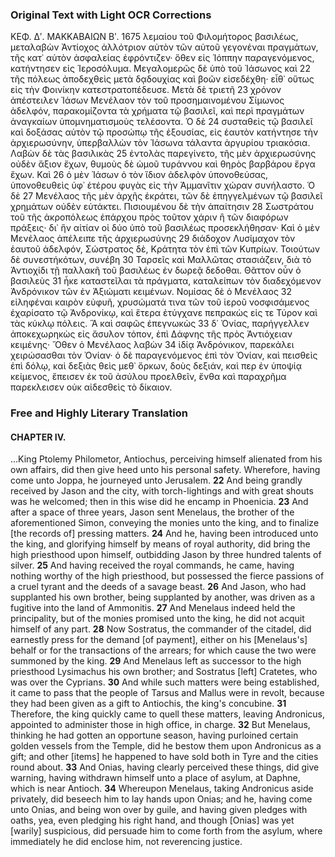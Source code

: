### Original Text with Light OCR Corrections

ΚΕΦ. Δʹ. ΜΑΚΚΑΒΑΙΩΝ Βʹ. 1675
λεμαίου τοῦ Φιλομήτορος βασιλέως, μεταλαβὼν Ἀντίοχος ἀλλότριον αὑτὸν τῶν αὑτοῦ γεγονέναι πραγμάτων, τῆς κατ᾽ αὑτὸν ἀσφαλείας ἐφρόντιζεν· ὅθεν εἰς Ἰόππην παραγενόμενος, κατήντησεν εἰς Ἱεροσόλυμα. Μεγαλομερῶς δὲ ὑπὸ τοῦ Ἰάσωνος καὶ 22
τῆς πόλεως ἀποδεχθεὶς μετὰ δᾳδουχίας καὶ βοῶν εἰσεδέχθη· εἶθ᾽ οὕτως εἰς τὴν Φοινίκην κατεστρατοπέδευσε. Μετὰ δὲ τριετῆ 23
χρόνον ἀπέστειλεν Ἰάσων Μενέλαον τὸν τοῦ προσημαινομένου Σίμωνος ἀδελφόν, παρακομίζοντα τὰ χρήματα τῷ βασιλεῖ, καὶ περὶ πραγμάτων ἀναγκαίων ὑπομνηματισμοὺς τελέσοντα. Ὁ δὲ 24
συσταθεὶς τῷ βασιλεῖ καὶ δοξάσας αὑτὸν τῷ προσώπῳ τῆς ἐξουσίας, εἰς ἑαυτὸν κατήντησε τὴν ἀρχιερωσύνην, ὑπερβαλλὼν τὸν Ἰάσωνα τάλαντα ἀργυρίου τριακόσια. Λαβὼν δὲ τὰς βασιλικὰς 25
ἐντολὰς παρεγίνετο, τῆς μὲν ἀρχιερωσύνης οὐδὲν ἄξιον ἔχων, θυμοὺς δὲ ὠμοῦ τυράννου καὶ θηρὸς βαρβάρου ἔργα ἔχων. Καὶ 26
ὁ μὲν Ἰάσων ὁ τὸν ἴδιον ἀδελφὸν ὑπονοθεύσας, ὑπονοθευθεὶς ὑφ᾽ ἑτέρου φυγὰς εἰς τὴν Ἀμμανῖτιν χώραν συνήλαστο. Ὁ δὲ 27
Μενέλαος τῆς μὲν ἀρχῆς ἐκράτει, τῶν δὲ ἐπηγγελμένων τῷ βασιλεῖ χρημάτων οὐδὲν εὐτάκτει. Πισιουμένου δὲ τὴν ἀπαίτησιν 28
Σωστράτου τοῦ τῆς ἀκροπόλεως ἐπάρχου πρὸς τοῦτον χάριν ἢ τῶν διαφόρων πράξεις· δι᾽ ἣν αἰτίαν οἱ δύο ὑπὸ τοῦ βασιλέως προσεκλήθησαν· Καὶ ὁ μὲν Μενέλαος ἀπέλειπε τῆς ἀρχιερωσύνης 29
διάδοχον Λυσίμαχον τὸν ἑαυτοῦ ἀδελφόν, Σώστρατος δὲ, Κράτητα τὸν ἐπὶ τῶν Κυπρίων. Τοιούτων δὲ συνεστήκότων, συνέβη 30
Ταρσεῖς καὶ Μαλλῶτας στασιάζειν, διὰ τὸ Ἀντιοχίδι τῇ παλλακῆ τοῦ βασιλέως ἐν δωρεᾷ δεδοθαι. Θᾶττον οὖν ὁ βασιλεὺς 31
ἧκε καταστεῖλαι τὰ πράγματα, καταλείπων τὸν διαδεχόμενον Ἀνδρόνικον τῶν ἐν Ἀξιώματι κειμένων. Νομίσας δὲ ὁ Μενέλαος 32
εἰληφέναι καιρὸν εὐφυῆ, χρυσώματά τινα τῶν τοῦ ἱεροῦ νοσφισάμενος ἐχαρίσατο τῷ Ἀνδρονίκῳ, καὶ ἕτερα ἐτύγχανε πεπρακὼς εἰς τε Τύρον καὶ τὰς κύκλῳ πόλεις. Ἃ καὶ σαφῶς ἐπεγνωκὼς 33
δ᾽ Ὀνίας, παρήγγελλεν ἀποκεχωρηκὼς εἰς ἄσυλον τόπον, ἐπὶ Δάφνης τῆς πρὸς Ἀντιόχειαν κειμένης· Ὅθεν ὁ Μενέλαος λαβὼν 34
ἰδίᾳ Ἀνδρόνικον, παρεκάλει χειρώσασθαι τὸν Ὀνίαν· ὁ δὲ παραγενόμενος ἐπὶ τὸν Ὀνίαν, καὶ πεισθεὶς ἐπὶ δόλῳ, καὶ δεξιὰς θεὶς μεθ᾽ ὅρκων, δοὺς δεξιάν, καὶ περ ἐν ὑποψίᾳ κείμενος, ἔπεισεν ἐκ τοῦ ἀσύλου προελθεῖν, ἔνθα καὶ παραχρῆμα παρεκλεισεν οὐκ αἰδεσθεὶς τὸ δίκαιον.

### Free and Highly Literary Translation

#### CHAPTER IV.

...King Ptolemy Philometor, Antiochus, perceiving himself alienated from his own affairs, did then give heed unto his personal safety. Wherefore, having come unto Joppa, he journeyed unto Jerusalem.
**22** And being grandly received by Jason and the city, with torch-lightings and with great shouts was he welcomed; then in this wise did he encamp in Phoenicia.
**23** And after a space of three years, Jason sent Menelaus, the brother of the aforementioned Simon, conveying the monies unto the king, and to finalize [the records of] pressing matters.
**24** And he, having been introduced unto the king, and glorifying himself by means of royal authority, did bring the high priesthood upon himself, outbidding Jason by three hundred talents of silver.
**25** And having received the royal commands, he came, having nothing worthy of the high priesthood, but possessed the fierce passions of a cruel tyrant and the deeds of a savage beast.
**26** And Jason, who had supplanted his own brother, being supplanted by another, was driven as a fugitive into the land of Ammonitis.
**27** And Menelaus indeed held the principality, but of the monies promised unto the king, he did not acquit himself of any part.
**28** Now Sostratus, the commander of the citadel, did earnestly press for the demand [of payment], either on his [Menelaus's] behalf or for the transactions of the arrears; for which cause the two were summoned by the king.
**29** And Menelaus left as successor to the high priesthood Lysimachus his own brother; and Sostratus [left] Cratetes, who was over the Cyprians.
**30** And while such matters were being established, it came to pass that the people of Tarsus and Mallus were in revolt, because they had been given as a gift to Antiochis, the king's concubine.
**31** Therefore, the king quickly came to quell these matters, leaving Andronicus, appointed to administer those in high office, in charge.
**32** But Menelaus, thinking he had gotten an opportune season, having purloined certain golden vessels from the Temple, did he bestow them upon Andronicus as a gift; and other [items] he happened to have sold both in Tyre and the cities round about.
**33** And Onias, having clearly perceived these things, did give warning, having withdrawn himself unto a place of asylum, at Daphne, which is near Antioch.
**34** Whereupon Menelaus, taking Andronicus aside privately, did beseech him to lay hands upon Onias; and he, having come unto Onias, and being won over by guile, and having given pledges with oaths, yea, even pledging his right hand, and though [Onias] was yet [warily] suspicious, did persuade him to come forth from the asylum, where immediately he did enclose him, not reverencing justice.